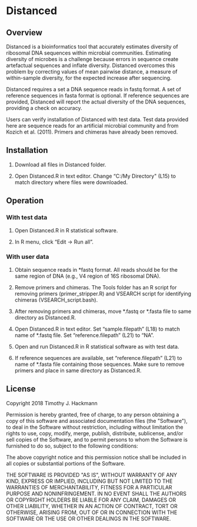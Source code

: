 # Distanced

## Overview
Distanced is a bioinformatics tool that accurately estimates diversity of ribosomal DNA sequences within microbial communities. 
Estimating diversity of microbes is a challenge because errors in sequence create artefactual sequences and inflate diversity. Distanced overcomes this problem by correcting values of mean pairwise distance, a measure of within-sample diversity, for the expected increase after sequencing.

Distanced requires a set a DNA sequence reads in fastq format.  A set of reference sequences in fasta format is optional. If reference sequences are provided, Distanced will report the actual diversity of the DNA sequences, providing a check on accuracy.

Users can verify installation of Distanced with test data.  Test data provided here are sequence reads for an artificial microbial community and from Kozich et al. (2011).  Primers and chimeras have already been removed.  

## Installation

1)  Download all files in Distanced folder. 

2)  Open Distanced.R in text editor.  Change “C:/My Directory" (L15) to match directory where files were downloaded.  

## Operation 
### With test data
1)  Open Distanced.R in R statistical software.

2)  In R menu, click “Edit -> Run all”.

### With user data
1)  Obtain sequence reads in \*fastq format.  All reads should be for the same region of DNA (e.g., V4 region of 16S ribosomal DNA).  

2)  Remove primers and chimeras.  The Tools folder has an R script for removing primers (primer_stripper.R) and VSEARCH script for identifying chimeras (VSEARCH_script.bash).

3)  After removing primers and chimeras, move \*.fastq or \*.fasta file to same directory as Distanced.R.  

4)  Open Distanced.R in text editor.  Set “sample.filepath” (L18) to match name of \*.fastq  file.  Set “reference.filepath” (L21) to “NA”.

5)  Open and run Distanced.R in R statistical software as with test data.

6)  If reference sequences are available, set “reference.filepath” (L21) to name of \*.fasta file containing those sequences.  Make sure to remove primers and place in same directory as Distanced.R.

## License
Copyright 2018 Timothy J. Hackmann

Permission is hereby granted, free of charge, to any person obtaining a copy of this software and associated documentation files (the "Software"), to deal in the Software without restriction, including without limitation the rights to use, copy, modify, merge, publish, distribute, sublicense, and/or sell copies of the Software, and to permit persons to whom the Software is furnished to do so, subject to the following conditions:

The above copyright notice and this permission notice shall be included in all copies or substantial portions of the Software.

THE SOFTWARE IS PROVIDED "AS IS", WITHOUT WARRANTY OF ANY KIND, EXPRESS OR IMPLIED, INCLUDING BUT NOT LIMITED TO THE WARRANTIES OF MERCHANTABILITY, FITNESS FOR A PARTICULAR PURPOSE AND NONINFRINGEMENT. IN NO EVENT SHALL THE AUTHORS OR COPYRIGHT HOLDERS BE LIABLE FOR ANY CLAIM, DAMAGES OR OTHER LIABILITY, WHETHER IN AN ACTION OF CONTRACT, TORT OR OTHERWISE, ARISING FROM, OUT OF OR IN CONNECTION WITH THE SOFTWARE OR THE USE OR OTHER DEALINGS IN THE SOFTWARE.

